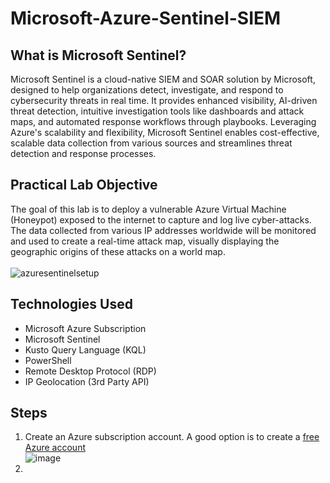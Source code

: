 # Microsoft-Azure-Sentinel-SIEM

## What is Microsoft Sentinel?
Microsoft Sentinel is a cloud-native SIEM and SOAR solution by Microsoft, designed to help organizations detect, investigate, and respond to cybersecurity threats in real time. It provides enhanced visibility, AI-driven threat detection, intuitive investigation tools like dashboards and attack maps, and automated response workflows through playbooks. Leveraging Azure's scalability and flexibility, Microsoft Sentinel enables cost-effective, scalable data collection from various sources and streamlines threat detection and response processes.

## Practical Lab Objective
The goal of this lab is to deploy a vulnerable Azure Virtual Machine (Honeypot) exposed to the internet to capture and log live cyber-attacks. The data collected from various IP addresses worldwide will be monitored and used to create a real-time attack map, visually displaying the geographic origins of these attacks on a world map.
<br>
<br>
![azuresentinelsetup](https://github.com/user-attachments/assets/293027c1-073b-4b3c-b029-799bc1cb2719)


## Technologies Used
- Microsoft Azure Subscription
- Microsoft Sentinel
- Kusto Query Language (KQL)
- PowerShell
- Remote Desktop Protocol (RDP)
- IP Geolocation (3rd Party API)

## Steps
1. Create an Azure subscription account. A good option is to create a [free Azure account](https://azure.microsoft.com/en-us/pricing/purchase-options/azure-account?icid=azurefreeaccount) <br>
   ![image](https://github.com/user-attachments/assets/4e95ec38-7fbd-4b93-8f3b-44a0961c8693)
2. 


